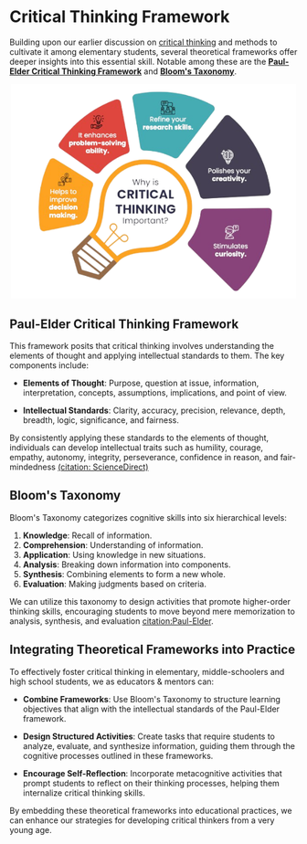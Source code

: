 # Critical Thinking Framework

Building upon our earlier discussion on [critical thinking](https://iep.utm.edu/critical-thinking/) and methods to cultivate it among elementary students, several theoretical frameworks offer deeper insights into this essential skill. Notable among these are the **[Paul-Elder Critical Thinking Framework](https://louisville.edu/ideastoaction/about/criticalthinking/framework/)** and **[Bloom's Taxonomy](https://cft.vanderbilt.edu/guides-sub-pages/blooms-taxonomy/)**.

<div style="text-align: center; background-color: transparent;">
  <img src="../../../assets/images/tools-resources/critical-thinking.01.png" alt="sitedocs" style="width: 500px; max-width: 100%; height: auto;">
</div>

## Paul-Elder Critical Thinking Framework

This framework posits that critical thinking involves understanding the elements of thought and applying intellectual standards to them. The key components include:

- **Elements of Thought**: Purpose, question at issue, information, interpretation, concepts, assumptions, implications, and point of view.

- **Intellectual Standards**: Clarity, accuracy, precision, relevance, depth, breadth, logic, significance, and fairness.

By consistently applying these standards to the elements of thought, individuals can develop intellectual traits such as humility, courage, empathy, autonomy, integrity, perseverance, confidence in reason, and fair-mindedness [(citation: ScienceDirect)](https://www.sciencedirect.com/science/article/abs/pii/S1871187114000030)

## Bloom's Taxonomy

Bloom's Taxonomy categorizes cognitive skills into six hierarchical levels:

1. **Knowledge**: Recall of information.
2. **Comprehension**: Understanding of information.
3. **Application**: Using knowledge in new situations.
4. **Analysis**: Breaking down information into components.
5. **Synthesis**: Combining elements to form a new whole.
6. **Evaluation**: Making judgments based on criteria.

We can utilize this taxonomy to design activities that promote higher-order thinking skills, encouraging students to move beyond mere memorization to analysis, synthesis, and evaluation [citation:Paul-Elder](https://louisville.edu/ideastoaction/about/criticalthinking/framework/).

## Integrating Theoretical Frameworks into Practice

To effectively foster critical thinking in elementary, middle-schoolers and high school students, we as educators & mentors can:

- **Combine Frameworks**: Use Bloom's Taxonomy to structure learning objectives that align with the intellectual standards of the Paul-Elder framework.

- **Design Structured Activities**: Create tasks that require students to analyze, evaluate, and synthesize information, guiding them through the cognitive processes outlined in these frameworks.

- **Encourage Self-Reflection**: Incorporate metacognitive activities that prompt students to reflect on their thinking processes, helping them internalize critical thinking skills.

By embedding these theoretical frameworks into educational practices, we can enhance our strategies for developing critical thinkers from a very young age.